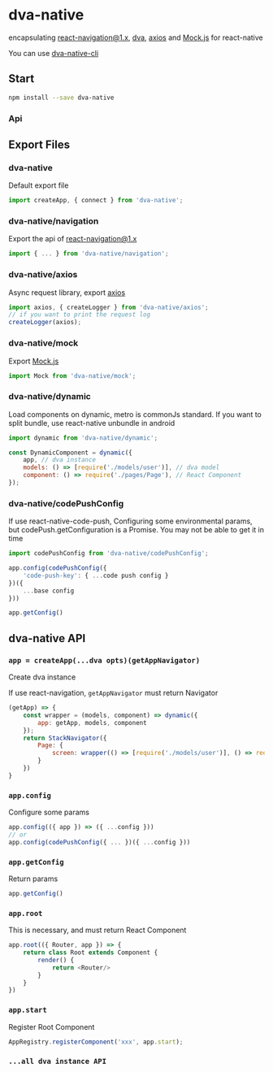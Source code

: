 # dva-native

encapsulating [react-navigation@1.x](https://github.com/react-navigation/react-navigation/tree/1.x), [dva](https://github.com/dvajs/dva), [axios](https://github.com/axios/axios) and [Mock.js](https://github.com/nuysoft/Mock) for react-native

You can use [dva-native-cli](https://github.com/react-navigation/react-navigation)

## Start

```bash
npm install --save dva-native
```

### Api

## Export Files
### dva-native

Default export file

```js
import createApp, { connect } from 'dva-native';
```

### dva-native/navigation

Export the api of [react-navigation@1.x](https://github.com/react-navigation/react-navigation/tree/1.x)

```js
import { ... } from 'dva-native/navigation';
```

### dva-native/axios

Async request library, export [axios](https://github.com/axios/axios)

```js
import axios, { createLogger } from 'dva-native/axios';
// if you want to print the request log
createLogger(axios);
```

### dva-native/mock

Export [Mock.js](https://github.com/nuysoft/Mock)

```js
import Mock from 'dva-native/mock';
```

### dva-native/dynamic

Load components on dynamic, metro is commonJs standard. If you want to split bundle, use react-native unbundle in android

```js
import dynamic from 'dva-native/dynamic';

const DynamicComponent = dynamic({
    app, // dva instance
    models: () => [require('./models/user')], // dva model
    component: () => require('./pages/Page'), // React Component
});
```

### dva-native/codePushConfig

If use react-native-code-push, Configuring some environmental params, but codePush.getConfiguration is a Promise. You may not be able to get it in time

```js
import codePushConfig from 'dva-native/codePushConfig';

app.config(codePushConfig({
    'code-push-key': { ...code push config }
})({
    ...base config
}))

app.getConfig()
```

## dva-native API
### `app = createApp(...dva opts)(getAppNavigator)`

Create dva instance

If use react-navigation, `getAppNavigator` must return Navigator 
```js
(getApp) => {
	const wrapper = (models, component) => dynamic({ 
	    app: getApp, models, component 
	});
	return StackNavigator({
	    Page: {
	    	screen: wrapper(() => [require('./models/user')], () => require('./pages/Page')) 
	    }
	})
}
```

### `app.config`

Configure some params

```js
app.config(({ app }) => ({ ...config }))
// or
app.config(codePushConfig({ ... })({ ...config }))
```

### `app.getConfig`

Return params

```js
app.getConfig()
```

### `app.root`

This is necessary, and must return React Component

```js
app.root(({ Router, app }) => {
	return class Root extends Component {
		render() {
			return <Router/>
		}
	}
})
```

### `app.start`

Register Root Component

```js
AppRegistry.registerComponent('xxx', app.start);
```

### `...all dva instance API`
